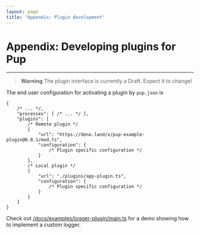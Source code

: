 ```yaml
---
layout: page
title: "Appendix: Plugin development"
---
```


# Appendix: Developing plugins for Pup

***

> **Warning** The plugin interface is currently a Draft. Expect it to change!

The end user configuration for activating a plugin by `pup.json` is

```jsonc
{
    /* ... */,
    "processes": [ /* ... */ ],
    "plugins": [
        /* Remote plugin */
        {
            "url": "https://deno.land/x/pup-example-plugin@0.0.1/mod.ts",
            "configuration": {
                /* Plugin specific configuration */
            }
        },
        /* Local plugin */
        {
            "url": "./plugins/app-plugin.ts",
            "configuration": {
                /* Plugin specific configuration */
            }
        }
    ]
}
```

Check out [/docs/examples/logger-plugin/main.ts](https://github.com/Hexagon/pup/tree/main/docs/examples/logger-plugin/main.ts) for a demo showing how to implement a custom logger.
